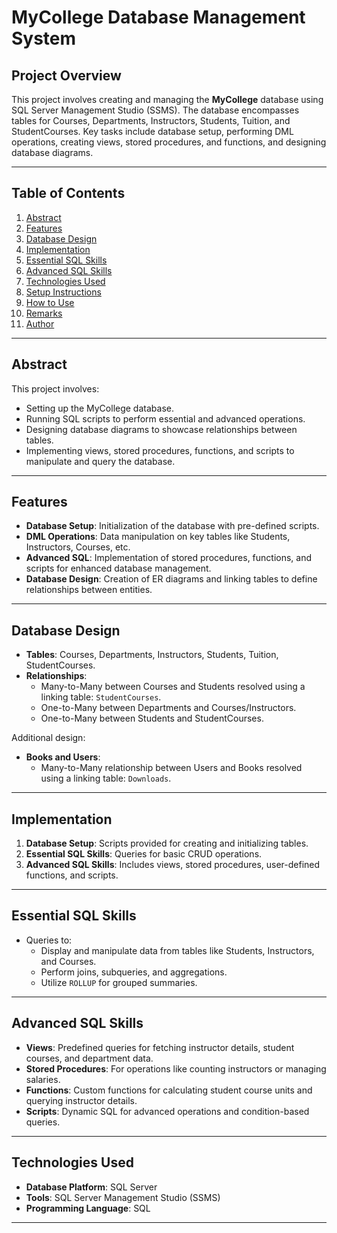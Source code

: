 # MyCollege Database Management System

## Project Overview
This project involves creating and managing the **MyCollege** database using SQL Server Management Studio (SSMS). The database encompasses tables for Courses, Departments, Instructors, Students, Tuition, and StudentCourses. Key tasks include database setup, performing DML operations, creating views, stored procedures, and functions, and designing database diagrams.

---

## Table of Contents
1. [Abstract](#abstract)
2. [Features](#features)
3. [Database Design](#database-design)
4. [Implementation](#implementation)
5. [Essential SQL Skills](#essential-sql-skills)
6. [Advanced SQL Skills](#advanced-sql-skills)
7. [Technologies Used](#technologies-used)
8. [Setup Instructions](#setup-instructions)
9. [How to Use](#how-to-use)
10. [Remarks](#remarks)
11. [Author](#author)

---

## Abstract
This project involves:
- Setting up the MyCollege database.
- Running SQL scripts to perform essential and advanced operations.
- Designing database diagrams to showcase relationships between tables.
- Implementing views, stored procedures, functions, and scripts to manipulate and query the database.

---

## Features
- **Database Setup**: Initialization of the database with pre-defined scripts.
- **DML Operations**: Data manipulation on key tables like Students, Instructors, Courses, etc.
- **Advanced SQL**: Implementation of stored procedures, functions, and scripts for enhanced database management.
- **Database Design**: Creation of ER diagrams and linking tables to define relationships between entities.

---

## Database Design
- **Tables**: Courses, Departments, Instructors, Students, Tuition, StudentCourses.
- **Relationships**:
  - Many-to-Many between Courses and Students resolved using a linking table: `StudentCourses`.
  - One-to-Many between Departments and Courses/Instructors.
  - One-to-Many between Students and StudentCourses.

Additional design:
- **Books and Users**:
  - Many-to-Many relationship between Users and Books resolved using a linking table: `Downloads`.

---

## Implementation
1. **Database Setup**: Scripts provided for creating and initializing tables.
2. **Essential SQL Skills**: Queries for basic CRUD operations.
3. **Advanced SQL Skills**: Includes views, stored procedures, user-defined functions, and scripts.

---

## Essential SQL Skills
- Queries to:
  - Display and manipulate data from tables like Students, Instructors, and Courses.
  - Perform joins, subqueries, and aggregations.
  - Utilize `ROLLUP` for grouped summaries.

---

## Advanced SQL Skills
- **Views**: Predefined queries for fetching instructor details, student courses, and department data.
- **Stored Procedures**: For operations like counting instructors or managing salaries.
- **Functions**: Custom functions for calculating student course units and querying instructor details.
- **Scripts**: Dynamic SQL for advanced operations and condition-based queries.

---

## Technologies Used
- **Database Platform**: SQL Server
- **Tools**: SQL Server Management Studio (SSMS)
- **Programming Language**: SQL

---
